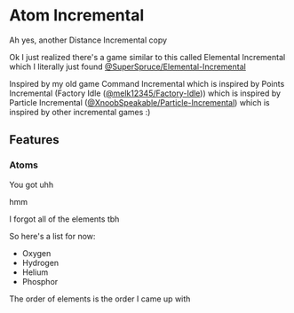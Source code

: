 # Atom Incremental
Ah yes, another Distance Incremental copy

Ok I just realized there's a game similar to this called Elemental Incremental which I literally just found [@SuperSpruce/Elemental-Incremental](https://github.comx/SuperSpruce/Elemental-Incremental)

Inspired by my old game Command Incremental which is inspired by Points Incremental (Factory Idle ([@melk12345/Factory-Idle](https://github.com/melk12345/Factory-Idle))) which is inspired by Particle Incremental ([@XnoobSpeakable/Particle-Incremental](https://github.com/XnoobSpeakable/Particle-Incremental)) which is inspired by other incremental games :)

## Features
### Atoms
You got uhh

hmm

I forgot all of the elements tbh

So here's a list for now:
- Oxygen
- Hydrogen
- Helium
- Phosphor

The order of elements is the order I came up with
